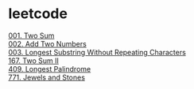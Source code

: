 # leetcode

[001. Two Sum](001%20—%20Two%20Sum)\
[002. Add Two Numbers](002%20—%C2%A0Add%20Two%20Numbers)\
[003. Longest Substring Without Repeating Characters](003%20—%20Longest%20Substring%20Without%20Repeating%20Characters)\
[167. Two Sum II](167%20—%20Two%20Sum%20II)\
[409. Longest Palindrome](409%20—%20Longest%20Palindrome)\
[771. Jewels and Stones](771%20—%20Jewels%20and%20Stones)